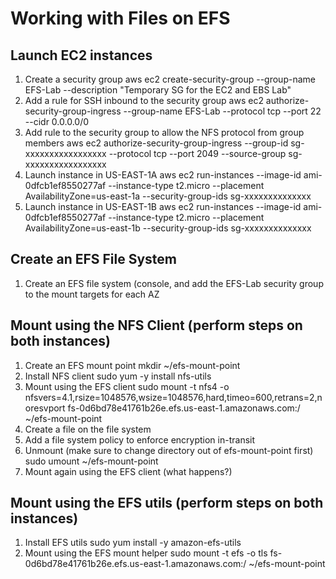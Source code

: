 # Working with Files on EFS

## Launch EC2 instances
1. Create a security group
aws ec2 create-security-group --group-name EFS-Lab --description "Temporary SG for the EC2 and EBS Lab"
2. Add a rule for SSH inbound to the security group
aws ec2 authorize-security-group-ingress --group-name EFS-Lab --protocol tcp --port 22 --cidr 0.0.0.0/0
3. Add rule to the security group to allow the NFS protocol from group members
aws ec2 authorize-security-group-ingress --group-id sg-xxxxxxxxxxxxxxxxx --protocol tcp --port 2049 --source-group sg-xxxxxxxxxxxxxxxxx
4. Launch instance in US-EAST-1A
aws ec2 run-instances --image-id ami-0dfcb1ef8550277af --instance-type t2.micro --placement AvailabilityZone=us-east-1a --security-group-ids sg-xxxxxxxxxxxxxx
5. Launch instance in US-EAST-1B
aws ec2 run-instances --image-id ami-0dfcb1ef8550277af --instance-type t2.micro --placement AvailabilityZone=us-east-1b --security-group-ids sg-xxxxxxxxxxxxxx

## Create an EFS File System
1. Create an EFS file system (console, and add the EFS-Lab security group to the mount targets for each AZ

## Mount using the NFS Client (perform steps on both instances)
1. Create an EFS mount point
mkdir ~/efs-mount-point
2. Install NFS client
sudo yum -y install nfs-utils
3. Mount using the EFS client
sudo mount -t nfs4 -o nfsvers=4.1,rsize=1048576,wsize=1048576,hard,timeo=600,retrans=2,noresvport fs-0d6bd78e41761b26e.efs.us-east-1.amazonaws.com:/ ~/efs-mount-point
4. Create a file on the file system
5. Add a file system policy to enforce encryption in-transit
6. Unmount (make sure to change directory out of efs-mount-point first)
sudo umount ~/efs-mount-point
4. Mount again using the EFS client (what happens?)

## Mount using the EFS utils (perform steps on both instances)
1. Install EFS utils
sudo yum install -y amazon-efs-utils
2. Mount using the EFS mount helper
sudo mount -t efs -o tls fs-0d6bd78e41761b26e.efs.us-east-1.amazonaws.com:/ ~/efs-mount-point